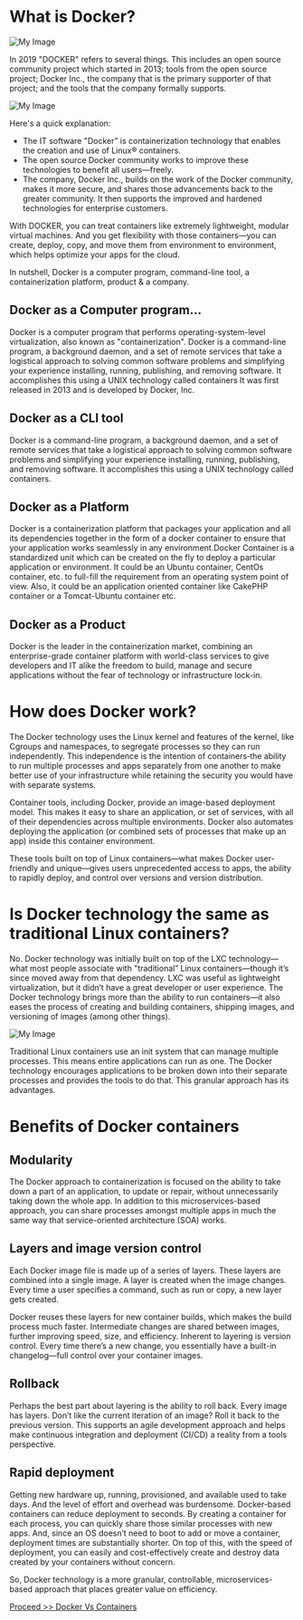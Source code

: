 # What is Docker?

![My Image](https://github.com/collabnix/dockerlabs/blob/master/beginners/docker/images/dockerinc.jpg)


In 2019 "DOCKER" refers to several things. This includes an open source community project which started in 2013; tools from the open source project; Docker Inc., the company that is the primary supporter of that project; and the tools that the company formally supports. 

![My Image](https://github.com/collabnix/dockerlabs/blob/master/beginners/docker/images/docker_facebook_share.png)

Here's a quick explanation:

- The IT software "Docker” is containerization technology that enables the creation and use of Linux® containers.
- The open source Docker community works to improve these technologies to benefit all users—freely.
- The company, Docker Inc., builds on the work of the Docker community, makes it more secure, and shares those advancements back to the greater community. It then supports the improved and hardened technologies for enterprise customers.

With DOCKER, you can treat containers like extremely lightweight, modular virtual machines. And you get flexibility with those containers—you can create, deploy, copy, and move them from environment to environment, which helps optimize your apps for the cloud.

In nutshell, Docker is a computer program, command-line tool, a containerization platform, product & a company.

## Docker as a Computer program...

Docker is a computer program that performs operating-system-level virtualization, also known as "containerization". 
Docker is a command-line program, a background daemon, and a set of remote services that take a logistical approach to solving common software problems and simplifying
your experience installing, running, publishing, and removing software. It accomplishes this using a UNIX technology called containers
It was first released in 2013 and is developed by Docker, Inc. 

## Docker as a CLI tool

Docker is a command-line program, a background daemon, and a set of remote services that take a logistical approach to solving common software problems and simplifying
your experience installing, running, publishing, and removing software. It accomplishes this using a UNIX technology called containers.

## Docker as a Platform

Docker is a containerization platform that packages your application and all its dependencies together in the form of a docker container to ensure that your application works seamlessly in any environment.Docker Container is a standardized unit which can be created on the fly to deploy a particular application or environment. It could be an Ubuntu container, CentOs container, etc. to full-fill the requirement from an operating system point of view. Also, it could be an application oriented container like CakePHP container or a Tomcat-Ubuntu container etc.

## Docker as a Product

Docker is the leader in the containerization market, combining an enterprise-grade container platform with world-class services to give developers and IT alike the freedom to build, manage and secure applications without the fear of technology or infrastructure lock-in. 

# How does Docker work?

The Docker technology uses the Linux kernel and features of the kernel, like Cgroups and namespaces, to segregate processes so they can run independently. This independence is the intention of containers‐the ability to run multiple processes and apps separately from one another to make better use of your infrastructure while retaining the security you would have with separate systems.

Container tools, including Docker, provide an image-based deployment model. This makes it easy to share an application, or set of services, with all of their dependencies across multiple environments. Docker also automates deploying the application (or combined sets of processes that make up an app) inside this container environment.

These tools built on top of Linux containers—what makes Docker user-friendly and unique—gives users unprecedented access to apps, the ability to rapidly deploy, and control over versions and version distribution.

# Is Docker technology the same as traditional Linux containers?

No. Docker technology was initially built on top of the LXC technology—what most people associate with "traditional” Linux containers—though it’s since moved away from that dependency. LXC was useful as lightweight virtualization, but it didn’t have a great developer or user experience. The Docker technology brings more than the ability to run containers—it also eases the process of creating and building containers, shipping images, and versioning of images (among other things).

![My Image](https://github.com/collabnix/dockerlabs/blob/master/beginners/docker/images/traditional-linux-containers-vs-docker_0.png)

Traditional Linux containers use an init system that can manage multiple processes. This means entire applications can run as one. The Docker technology encourages applications to be broken down into their separate processes and provides the tools to do that. This granular approach has its advantages.

# Benefits of Docker containers

## Modularity

The Docker approach to containerization is focused on the ability to take down a part of an application, to update or repair, without unnecessarily taking down the whole app. In addition to this microservices-based approach, you can share processes amongst multiple apps in much the same way that service-oriented architecture (SOA) works.

## Layers and image version control

Each Docker image file is made up of a series of layers. These layers are combined into a single image. A layer is created when the image changes. Every time a user specifies a command, such as run or copy, a new layer gets created.

Docker reuses these layers for new container builds, which makes the build process much faster. Intermediate changes are shared between images, further improving speed, size, and efficiency. Inherent to layering is version control. Every time there’s a new change, you essentially have a built-in changelog—full control over your container images.

## Rollback

Perhaps the best part about layering is the ability to roll back. Every image has layers. Don’t like the current iteration of an image? Roll it back to the previous version. This supports an agile development approach and helps make continuous integration and deployment (CI/CD) a reality from a tools perspective.

## Rapid deployment

Getting new hardware up, running, provisioned, and available used to take days. And the level of effort and overhead was burdensome. Docker-based containers can reduce deployment to seconds. By creating a container for each process, you can quickly share those similar processes with new apps. And, since an OS doesn’t need to boot to add or move a container, deployment times are substantially shorter. On top of this, with the speed of deployment, you can easily and cost-effectively create and destroy data created by your containers without concern.

So, Docker technology is a more granular, controllable, microservices-based approach that places greater value on efficiency.


[Proceed >> Docker Vs Containers](https://github.com/collabnix/dockerlabs/blob/master/beginners/docker/docker-vs-container.md)

